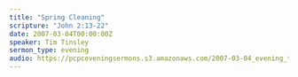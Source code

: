 ```yaml
---
title: "Spring Cleaning"
scripture: "John 2:13-22"
date: 2007-03-04T00:00:00Z
speaker: Tim Tinsley
sermon_type: evening
audio: https://pcpceveningsermons.s3.amazonaws.com/2007-03-04_evening_tinsley.mp3 
---
```



